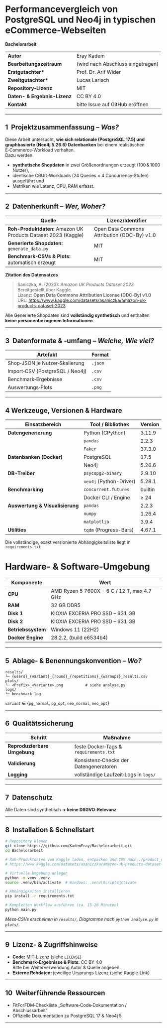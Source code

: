 # Performancevergleich von PostgreSQL und Neo4j in typischen eCommerce-Webseiten 
**Bachelorarbeit**

|                             |                                            |
|-----------------------------|--------------------------------------------|
| **Autor**                  | Eray Kadem |
| **Bearbeitungszeitraum**   | (wird nach Abschluss eingetragen) |
| **Erstgutachter\***        | Prof. Dr. Arif Wider |
| **Zweitgutachter\***       | Lucas Larisch |
| **Repository‑Lizenz**      | MIT |
| **Daten- & Ergebnis-Lizenz** | CC BY 4.0 |
| **Kontakt**                | bitte Issue auf GitHub eröffnen |

---

## 1  Projektzusammenfassung – *Was?*

Diese Arbeit untersucht, **wie sich relationale (PostgreSQL 17.5) und graphbasierte (Neo4j 5.26.6) Datenbanken** bei einem realistischen E‑Commerce‑Workload verhalten.  
Dazu werden

* **synthetische Shopdaten** in zwei Größenordnungen erzeugt (100 & 1000 Nutzer),
* identische CRUD‑Workloads (24 Queries × 4 Concurrency‑Stufen) ausgeführt und
* Metriken wie Latenz, CPU, RAM erfasst.

---

## 2  Datenherkunft – *Wer, Woher?*

| Quelle | Lizenz/Identifier |
|--------|------------------|
| **Roh-Produktdaten:** Amazon UK Products Dataset 2023 (Kaggle) | Open Data Commons Attribution (ODC-By) v1.0 |
| **Generierte Shopdaten:** `generate_data.py` | MIT |
| **Benchmark‑CSVs & Plots:** automatisch erzeugt | MIT |

**Zitation des Datensatzes**

> Saniczka, A. (2023): *Amazon UK Products Dataset 2023.*  
> Bereitgestellt über Kaggle.  
> Lizenz: **Open Data Commons Attribution License (ODC-By) v1.0**  
> URL: <https://www.kaggle.com/datasets/asaniczka/amazon-uk-products-dataset-2023>

Alle Generierte Shopdaten sind **vollständig synthetisch** und enthalten **keine personenbezogenen Informationen**.

---

## 3  Datenformate & ‑umfang – *Welche, Wie viel?*

| Artefakt | Format 
|----------|--------
| Shop‑JSON je Nutzer‑Skalierung | `.json` 
| Import‑CSV (PostgreSQL / Neo4j) | `.csv` 
| Benchmark‑Ergebnisse | `.csv` 
| Auswertungs‑Plots | `.png` 

---

## 4  Werkzeuge, Versionen & Hardware

| Einsatzbereich                 | Tool / Bibliothek            | Version |
|--------------------------------|------------------------------|---------|
| **Datengenerierung**           | Python (CPython)             | 3.11.9 |
|                                | `pandas`                     | 2.2.3   |
|                                | `Faker`                      | 37.3.0  |
| **Datenbanken&nbsp;(Docker)**  | PostgreSQL                   | 17.5    |
|                                | Neo4j                        | 5.26.6  |
| **DB-Treiber**                 | `psycopg2-binary`            | 2.9.10  |
|                                | `neo4j` (Python-Driver)      | 5.28.1  |
| **Benchmarking**               | `concurrent.futures`         | builtin |
|                                | Docker CLI / Engine          | ≥ 24    |
| **Auswertung & Visualisierung**| `pandas`                     | 2.2.3   |
|                                | `numpy`                      | 1.26.4  |
|                                | `matplotlib`                 | 3.9.4   |
| **Utilities**                  | `tqdm` (Progress-Bars)       | 4.67.1  |

Die vollständige, exakt versionierte Abhängigkeitsliste liegt in `requirements.txt`

# Hardware- & Software-Umgebung
| Komponente       | Wert |
|------------------|------|
| **CPU**          | AMD Ryzen 5 7600X - 6 C / 12 T, max 4.7 GHz |
| **RAM**          | 32 GB DDR5 |
| **Disk 1**       | KIOXIA EXCERIA PRO SSD – 931 GB |
| **Disk 2**       | KIOXIA EXCERIA PRO SSD – 931 GB |
| **Betriebssystem** | Windows 11 (22H2) |
| **Docker Engine** | 28.2.2, (build e6534b4) |

---

## 5  Ablage‑ & Benennungskonvention – *Wo?*

```
results/
└─ {users}_{variant}_{round}_{repetitions}_{warmups}_results.csv
plots/
└─ <Prefix>_<Variante>.png          # siehe analyse.py
logs/
└─ benchmark.log
```

*`variant`* ∈ {`pg_normal`, `pg_opt`, `neo_normal`, `neo_opt`}

---

## 6  Qualitätssicherung

| Schritt | Maßnahme |
|---------|----------|
| **Reproduzierbare Umgebung** | feste Docker‑Tags & `requirements.txt` |
| **Validierung** | Konsistenz‑Checks der Datengeneratoren |
| **Logging** | vollständige Laufzeit‑Logs in `logs/` |


---

## 7  Datenschutz

Alle Daten sind synthetisch ➜ **keine DSGVO‑Relevanz**.

---

## 8  Installation & Schnellstart

```bash
# Repository klonen
git clone https://github.com/KademEray/Bachelorarbeit.git
cd Bachelorarbeit

# Roh‑Produktdaten von Kaggle laden, entpacken und CSV nach ./product_data/ kopieren
# https://www.kaggle.com/datasets/asaniczka/amazon-uk-products-dataset-2023

# Virtuelle Umgebung anlegen
python -m venv .venv
source .venv/bin/activate  # Windows: .venv\Scriptsctivate

# Abhängigkeiten installieren
pip install -r requirements.txt

# Kompletten Workflow ausführen (ca. 15‑20 Minuten)
python main.py
```

*Mess‑CSVs erscheinen in `results/`, Diagramme nach `python analyse.py` in `plots/`.*

---

## 9  Lizenz‑ & Zugriffshinweise

* **Code:** MIT‑Lizenz (siehe `LICENSE`)
* **Benchmark‑Ergebnisse & Plots:** CC BY 4.0  
  Bitte bei Weiterverwendung Autor & Quelle angeben.
* **Externe Rohdaten:** jeweilige Ursprungs‑Lizenz (siehe Kaggle‑Link)

---

## 10  Weiterführende Ressourcen

* FitForFDM‑Checkliste „Software‑Code‑Dokumentation / Abschlussarbeit“  
* Offizielle Dokumentation zu PostgreSQL 17 & Neo4j 5

---

